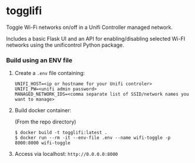 # togglifi

Toggle Wi-Fi networks on/off in a Unifi Controller managed network.

Includes a basic Flask UI and an API for enabling/disabling selected Wi-FI networks using the unificontrol Python package.

### Build using an ENV file

1. Create a `.env` file containing:

   ```
   UNIFI_HOST=<ip or hostname for your Unifi controler>
   UNIFI_PW=<unifi admin password>
   MANAGED_NETWORK_IDS=<comma separate list of SSID/network names you want to manage>
   ```


2. Build docker container:

   (From the repo directory)
   ```
   $ docker build -t togglifi:latest .
   $ docker run --rm -it --env-file .env --name wifi-toggle -p 8000:8000 wifi-toggle
   ```
3. Access via localhost: `http://0.0.0.0:8000`


